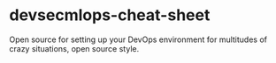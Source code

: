 # devsecmlops-cheat-sheet
Open source for setting up your DevOps environment for multitudes of crazy situations, open source style.
